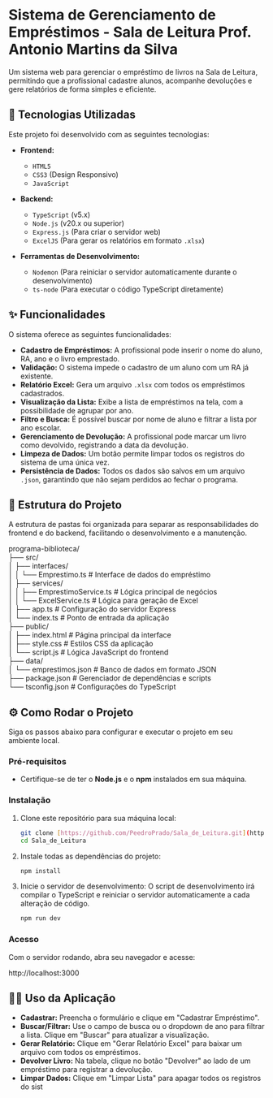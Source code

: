 # Sistema de Gerenciamento de Empréstimos - Sala de Leitura Prof. Antonio Martins da Silva

Um sistema web para gerenciar o empréstimo de livros na Sala de Leitura, permitindo que a profissional cadastre alunos, acompanhe devoluções e gere relatórios de forma simples e eficiente.

## 🚀 Tecnologias Utilizadas

Este projeto foi desenvolvido com as seguintes tecnologias:

- **Frontend:**
  - `HTML5`
  - `CSS3` (Design Responsivo)
  - `JavaScript`

- **Backend:**
  - `TypeScript` (v5.x)
  - `Node.js` (v20.x ou superior)
  - `Express.js` (Para criar o servidor web)
  - `ExcelJS` (Para gerar os relatórios em formato `.xlsx`)

- **Ferramentas de Desenvolvimento:**
  - `Nodemon` (Para reiniciar o servidor automaticamente durante o desenvolvimento)
  - `ts-node` (Para executar o código TypeScript diretamente)

## ✨ Funcionalidades

O sistema oferece as seguintes funcionalidades:

- **Cadastro de Empréstimos:** A profissional pode inserir o nome do aluno, RA, ano e o livro emprestado.
- **Validação:** O sistema impede o cadastro de um aluno com um RA já existente.
- **Relatório Excel:** Gera um arquivo `.xlsx` com todos os empréstimos cadastrados.
- **Visualização da Lista:** Exibe a lista de empréstimos na tela, com a possibilidade de agrupar por ano.
- **Filtro e Busca:** É possível buscar por nome de aluno e filtrar a lista por ano escolar.
- **Gerenciamento de Devolução:** A profissional pode marcar um livro como devolvido, registrando a data da devolução.
- **Limpeza de Dados:** Um botão permite limpar todos os registros do sistema de uma única vez.
- **Persistência de Dados:** Todos os dados são salvos em um arquivo `.json`, garantindo que não sejam perdidos ao fechar o programa.

## 📁 Estrutura do Projeto

A estrutura de pastas foi organizada para separar as responsabilidades do frontend e do backend, facilitando o desenvolvimento e a manutenção.

programa-biblioteca/ <br>
├── src/ <br>
│   ├── interfaces/ <br>
│   │   └── Emprestimo.ts         # Interface de dados do empréstimo <br>
│   ├── services/ <br>
│   │   ├── EmprestimoService.ts   # Lógica principal de negócios <br>
│   │   └── ExcelService.ts        # Lógica para geração de Excel <br>
│   ├── app.ts                     # Configuração do servidor Express <br>
│   └── index.ts                   # Ponto de entrada da aplicação <br>
├── public/ <br>
│   ├── index.html                 # Página principal da interface <br>
│   ├── style.css                  # Estilos CSS da aplicação <br>
│   └── script.js                  # Lógica JavaScript do frontend <br>
├── data/ <br>
│   └── emprestimos.json           # Banco de dados em formato JSON <br>
├── package.json                   # Gerenciador de dependências e scripts <br>
└── tsconfig.json                  # Configurações do TypeScript <br>


## ⚙️ Como Rodar o Projeto

Siga os passos abaixo para configurar e executar o projeto em seu ambiente local.

### Pré-requisitos

- Certifique-se de ter o **Node.js** e o **npm** instalados em sua máquina.

### Instalação

1.  Clone este repositório para sua máquina local:
    ```bash
    git clone [https://github.com/PeedroPrado/Sala_de_Leitura.git](https://github.com/PeedroPrado/Sala_de_Leitura.git)
    cd Sala_de_Leitura
    ```

2.  Instale todas as dependências do projeto:
    ```bash
    npm install
    ```

3.  Inicie o servidor de desenvolvimento:
    O script de desenvolvimento irá compilar o TypeScript e reiniciar o servidor automaticamente a cada alteração de código.
    ```bash
    npm run dev
    ```

### Acesso

Com o servidor rodando, abra seu navegador e acesse:

http://localhost:3000


## 👩‍🏫 Uso da Aplicação

- **Cadastrar:** Preencha o formulário e clique em "Cadastrar Empréstimo".
- **Buscar/Filtrar:** Use o campo de busca ou o dropdown de ano para filtrar a lista. Clique em "Buscar" para atualizar a visualização.
- **Gerar Relatório:** Clique em "Gerar Relatório Excel" para baixar um arquivo com todos os empréstimos.
- **Devolver Livro:** Na tabela, clique no botão "Devolver" ao lado de um empréstimo para registrar a devolução.
- **Limpar Dados:** Clique em "Limpar Lista" para apagar todos os registros do sist
